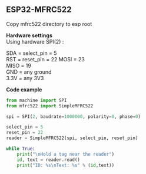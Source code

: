 ## ESP32-MFRC522
Copy mfrc522 directory to esp root

**Hardware settings**  
Using hardware SPI(2) :

SDA = select_pin = 5  
RST = reset_pin = 22
MOSI = 23  
MISO = 19  
GND = any ground  
3.3V = any 3V3

**Code example**
```python
from machine import SPI
from mfrc522 import SimpleMFRC522

spi = SPI(2, baudrate=1000000, polarity=0, phase=0)

select_pin = 5
reset_pin = 22
reader = SimpleMFRC522(spi, select_pin, reset_pin)

while True:
    print("\nHold a tag near the reader")
    id, text = reader.read()
    print("ID: %s\nText: %s" % (id,text))
```
